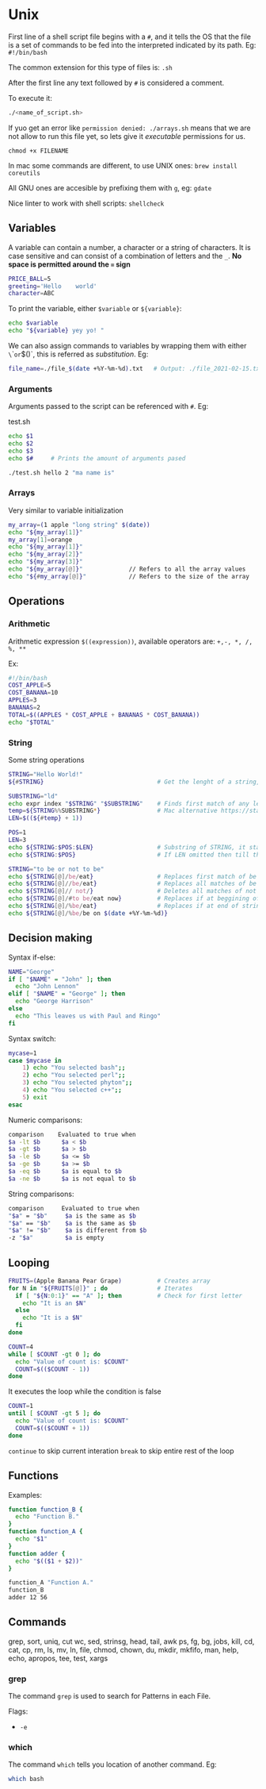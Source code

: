 # Unix

First line of a shell script file begins with a `#`, and it tells the OS that the file is a set of commands to be fed into the interpreted indicated by its path. Eg:
`#!/bin/bash`

The common extension for this type of files is: `.sh`

After the first line any text followed by `#` is considered a comment.

To execute it:
```sh
./<name_of_script.sh>
```

If yuo get an error like `permission denied: ./arrays.sh` means that we are not allow to run this file yet, so lets give it *executable* permissions for us.

`chmod +x FILENAME`

In mac some commands are different, to use UNIX ones:
`brew install coreutils`

All GNU ones are accesible by prefixing them with `g`, eg: `gdate`

Nice linter to work with shell scripts: `shellcheck`

## Variables

A variable can contain a number, a character or a string of characters.
It is case sensitive and can consist of a combination of letters and the `_`.
**No space is permitted around the `=` sign**

```sh
PRICE_BALL=5
greeting='Hello    world'
character=ABC
```

To print the variable, either `$variable` or `${variable}`:
```sh
echo $variable
echo "${variable} yey yo! "
```

We can also assign commands to variables by wrapping them with either `\`\`` or `$()`, this is referred as *substitution*. Eg:
```sh
file_name=./file_$(date +%Y-%m-%d).txt   # Output: ./file_2021-02-15.txt
```

### Arguments

Arguments passed to the script can be referenced with `#`. Eg:

test.sh
```sh
echo $1
echo $2
echo $3
echo $#     # Prints the amount of arguments pased
```

```sh
./test.sh hello 2 "ma name is"
```

### Arrays
Very similar to variable initialization

```sh
my_array=(1 apple "long string" $(date))
echo "${my_array[1]}"
my_array[1]=orange
echo "${my_array[1]}"
echo "${my_array[2]}"
echo "${my_array[3]}"
echo "${my_array[@]}"             // Refers to all the array values
echo "${#my_array[@]}"            // Refers to the size of the array

```


## Operations

### Arithmetic
Arithmetic expression `$((expression))`, available operators are: `+,-, *, /, %, **`

Ex:
```sh
#!/bin/bash
COST_APPLE=5
COST_BANANA=10
APPLES=3
BANANAS=2
TOTAL=$((APPLES * COST_APPLE + BANANAS * COST_BANANA))
echo "$TOTAL"
```

### String

Some string operations 
```sh
STRING="Hello World!"
${#STRING}                                # Get the lenght of a string, in this case 12

SUBSTRING="ld"
echo expr index "$STRING" "$SUBSTRING"    # Finds first match of any letter of SUBSTRING in STRING
temp=${STRING%%SUBSTRING*}                # Mac alternative https://stackoverflow.com/a/17615946/3364845
LEN=$((${#temp} + 1))

POS=1
LEN=3
echo ${STRING:$POS:$LEN}                  # Substring of STRING, it starts counting at 0 -> ell
echo ${STRING:$POS}                       # If LEN omitted then till the end

STRING="to be or not to be"
echo ${STRING[@]/be/eat}                  # Replaces first match of be w/ eat -> to eat or not to be
echo ${STRING[@]//be/eat}                 # Replaces all matches of be w/ eat -> to eat or not to eat
echo ${STRING[@]// not/}                  # Deletes all matches of not -> to be or to be
echo ${STRING[@]/#to be/eat now}          # Replaces if at beggining of string -> eat now or not to be
echo ${STRING[@]/%be/eat}                 # Replaces if at end of string -> to be or not to eat
echo ${STRING[@]/%be/be on $(date +%Y-%m-%d)}   
```

## Decision making

Syntax if-else:
```sh
NAME="George"
if [ "$NAME" = "John" ]; then
  echo "John Lennon"
elif [ "$NAME" = "George" ]; then
  echo "George Harrison"
else
  echo "This leaves us with Paul and Ringo"
fi
```

Syntax switch:
```sh
mycase=1
case $mycase in
    1) echo "You selected bash";;
    2) echo "You selected perl";;
    3) echo "You selected phyton";;
    4) echo "You selected c++";;
    5) exit
esac
```

Numeric comparisons:
```sh
comparison    Evaluated to true when
$a -lt $b      $a < $b
$a -gt $b      $a > $b
$a -le $b      $a <= $b
$a -ge $b      $a >= $b
$a -eq $b      $a is equal to $b
$a -ne $b      $a is not equal to $b
```

String comparisons:
```sh
comparison     Evaluated to true when
"$a" = "$b"     $a is the same as $b
"$a" == "$b"    $a is the same as $b
"$a" != "$b"    $a is different from $b
-z "$a"         $a is empty
```

## Looping
```sh
FRUITS=(Apple Banana Pear Grape)          # Creates array
for N in "${FRUITS[@]}" ; do              # Iterates
  if [ "${N:0:1}" == "A" ]; then          # Check for first letter
    echo "It is an $N"
  else
    echo "It is a $N"
  fi
done
```
```sh
COUNT=4
while [ $COUNT -gt 0 ]; do
  echo "Value of count is: $COUNT"
  COUNT=$(($COUNT - 1))
done
```

It executes the loop while the condition is false
```sh
COUNT=1
until [ $COUNT -gt 5 ]; do
  echo "Value of count is: $COUNT"
  COUNT=$(($COUNT + 1))
done
```

`continue` to skip current interation
`break` to skip entire rest of the loop

## Functions

Examples:
```sh
function function_B {
  echo "Function B."
}
function function_A {
  echo "$1"
}
function adder {
  echo "$(($1 + $2))"
}

function_A "Function A."     
function_B                   
adder 12 56   
```

## Commands
grep, sort, uniq, cut wc, sed, strinsg, head, tail, awk
ps, fg, bg, jobs, kill,
cd, cat, cp, rm, ls, mv, ln, file, chmod, chown, du, mkdir, mkfifo,
man, help, echo, apropos, tee, test, xargs


### grep

The command `grep` is used to search for Patterns in each File.

Flags:
* `-e`



### which

The command `which` tells you location of another command. Eg:
```sh
which bash
```